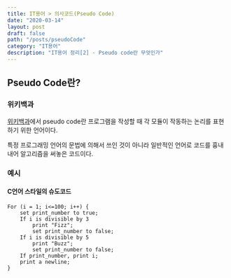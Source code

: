 ```yaml
---
title: IT용어 > 의사코드(Pseudo Code)
date: "2020-03-14"
layout: post
draft: false
path: "/posts/pseudoCode"
category: "IT용어"
description: "IT용어 정리[2] - Pseudo code란 무엇인가"
---
```


## Pseudo Code란?
### 위키백과

[위키백과](https://ko.wikipedia.org/wiki/%EC%9D%98%EC%82%AC%EC%BD%94%EB%93%9C)에서 pseudo code란
프로그램을 작성할 때 각 모듈이 작동하는 논리를 표현하기 위한 언어이다.

특정 프로그래밍 언어의 문법에 의해서 쓰인 것이 아니라 일반적인 언어로 코드를 흉내내어 알고리즘을 써놓은 코드이다.

### 예시

#### C언어 스타일의 슈도코드
```
For (i = 1; i<=100; i++) {
    set print_number to true;
    If i is divisible by 3
        print "Fizz";
        set print_number to false;
    If i is divisible by 5
        print "Buzz";
        set print_number to false;
    If print_number, print i;
    print a newline;
}
```